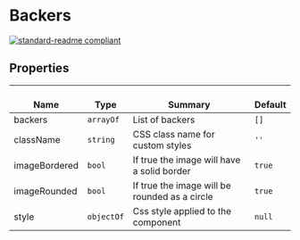 # Backers
  [![standard-readme compliant](https://img.shields.io/badge/standard--readme-OK-green.svg?style=flat-square)](https://github.com/RichardLitt/standard-readme)
  

  ## Properties
  | </br>Name | </br>Type | </br>Summary | </br>Default | 
| ---- | ---- | ---- | ---- |
| backers | `arrayOf` | List of backers | `[]` |
| className | `string` | CSS class name for custom styles | `''` |
| imageBordered | `bool` | If true the image will have a solid border | `true` |
| imageRounded | `bool` | If true the image will be rounded as a circle | `true` |
| style | `objectOf` | Css style applied to the component | `null` |